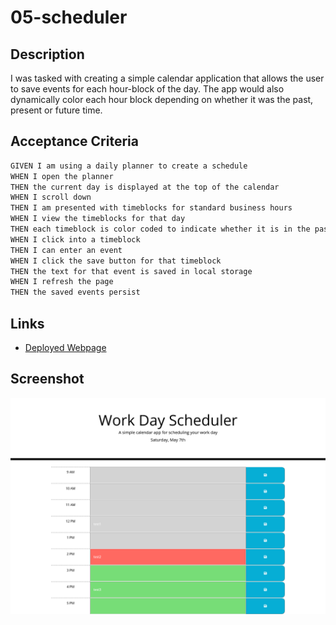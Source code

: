 # 05-scheduler

## Description

I was tasked with creating a simple calendar application that allows the user to save events for each hour-block of the day. The app would also dynamically color each hour block depending on whether it was the past, present or future time.

## Acceptance Criteria

```md
GIVEN I am using a daily planner to create a schedule
WHEN I open the planner
THEN the current day is displayed at the top of the calendar
WHEN I scroll down
THEN I am presented with timeblocks for standard business hours
WHEN I view the timeblocks for that day
THEN each timeblock is color coded to indicate whether it is in the past, present, or future
WHEN I click into a timeblock
THEN I can enter an event
WHEN I click the save button for that timeblock
THEN the text for that event is saved in local storage
WHEN I refresh the page
THEN the saved events persist
```

## Links

- [Deployed Webpage](https://en-moss.github.io/05-scheduler/ "Deployed Webpage")

## Screenshot

![A screenshot of the scheduler](Assets/Screenshot%202022-05-07%20at%2014-13-55%20Work%20Day%20Scheduler.png "a screenshot of the scheduler with test tasks input")